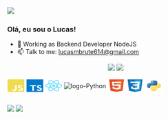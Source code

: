 
<div>
    <img src="https://user-images.githubusercontent.com/68877260/169631638-86f003fb-53c5-4038-95d9-0f42bd4dc99a.jpg"/>
  
   ### Olá, eu sou o Lucas!

  - 🔭 Working as Backend Developer NodeJS
  - 📫 Talk to me: lucasmbrute614@gmail.com
  </div>

<div align="center">
  <img height="180em" src="https://github-readme-stats.vercel.app/api?username=lucasmbrute2&show_icons=true&theme=dracula&include_all_commits=true&count_private=true"/>
  <img height="180em" src="https://github-readme-stats.vercel.app/api/top-langs/?username=lucasmbrute2&layout=compact&langs_count=7&theme=dracula"/>
</div>
<div style="display: inline_block"><br>
  <img align="center" alt="logo-Js" height="30" width="40" src="https://raw.githubusercontent.com/devicons/devicon/master/icons/javascript/javascript-plain.svg">
  <img align="center" alt="logo-Ts" height="30" width="40" src="https://raw.githubusercontent.com/devicons/devicon/master/icons/typescript/typescript-plain.svg">
  <img align="center" alt="logo-React" height="30" width="40" src="https://raw.githubusercontent.com/devicons/devicon/master/icons/react/react-original.svg">
   <img align="center" alt="logo-Python" height="30" width="40" src= "https://cdn.jsdelivr.net/gh/devicons/devicon/icons/nestjs/nestjs-plain.svg" >
  <img align="center" alt="logo-HTML" height="30" width="40" src="https://raw.githubusercontent.com/devicons/devicon/master/icons/html5/html5-original.svg">
  <img align="center" alt="logo-CSS" height="30" width="40" src="https://raw.githubusercontent.com/devicons/devicon/master/icons/css3/css3-original.svg">
  <img align="center" alt="logo-Python" height="30" width="40" src="https://raw.githubusercontent.com/devicons/devicon/master/icons/python/python-original.svg">
  </div>
  
  ##
  <div>
    <a href="https://www.linkedin.com/in/lucas-victor-de-souza-dantas" target="_blank"><img src="https://img.shields.io/badge/-LinkedIn-%230077B5?style=for-the-badge&logo=linkedin&logoColor=white" target="_blank"></a> 
      <a href="https://www.instagram.com/lucas_soruz/" target="_blank"><img src="https://img.shields.io/badge/-Instagram-%23E4405F?style=for-the-badge&logo=instagram&logoColor=white" target="_blank"></a>
  
  </div>
